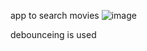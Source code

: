 app to search movies
![image](https://github.com/anjueapen/movieSearch/assets/14123125/ac422551-54da-4f7f-bbab-6a30308cab7e)

debounceing is used
